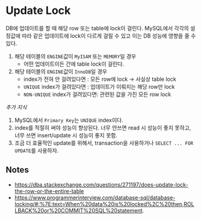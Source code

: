 # Update Lock
     
DB에 업데이트를 할 때 해당 row 또는 table에 lock이 걸린다.
MySQL에서 각각의 설정값에 따라 같은 업데이트에 lock이 다르게 걸릴 수 있고 이는 DB 성능에 영향을 줄 수 있다.
      
1. 해당 테이블의 `ENGINE`값이 `MyISAM` 또는 `MEMORY`일 경우
	- 어떤 업데이트이든 간에 table lock이 걸린다.
2. 해당 테이블의 `ENGINE`값이 `InnoDB`일 경우
	- index가 전혀 안 걸려있다면 : 모든 row에 lock -> 사실상 table lock
	- `UNIQUE` index가 걸려있다면 : 업데이트가 이뤄지는 해당 row만 lock
	- `NON-UNIQUE` index가 걸려있다면: 관련된 값을 가진 모든 row lock
     
*추가 지식*
    
1. MySQL에서 `Primary Key`는 `UNIQUE` index이다.
2. index를 적절히 써야 성능이 향상된다. 너무 안쓰면 read 시 성능이 좋지 못하고, 너무 쓰면 insert/update 시 성능이 좋지 못함.
3. 조금 더 효율적인 update를 위해서, transaction을 사용하거나 `SELECT ... FOR UPDATE`를 사용하자.
     

## Notes
- https://dba.stackexchange.com/questions/271197/does-update-lock-the-row-or-the-entire-table
- https://www.programmerinterview.com/database-sql/database-locking/#:%7E:text=When%20data%20is%20locked%2C%20then,ROLLBACK%20or%20COMMIT%20SQL%20statement.